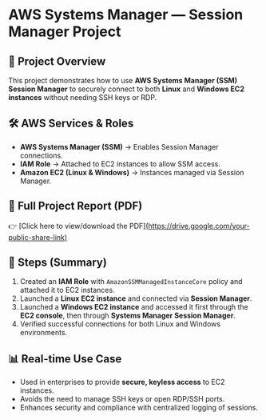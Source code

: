 # AWS Systems Manager — Session Manager Project

## 🚀 Project Overview
This project demonstrates how to use **AWS Systems Manager (SSM) Session Manager** to securely connect to both **Linux** and **Windows EC2 instances** without needing SSH keys or RDP.

## 🛠️ AWS Services & Roles
- **AWS Systems Manager (SSM)** → Enables Session Manager connections.  
- **IAM Role** → Attached to EC2 instances to allow SSM access.  
- **Amazon EC2 (Linux & Windows)** → Instances managed via Session Manager.  

## 📑 Full Project Report (PDF)
👉 [Click here to view/download the PDF][(https://drive.google.com/your-public-share-link)](https://drive.google.com/file/d/1c2G_KaDHGViFNPpEl4q9YfBGeol3ywvu/view?usp=drive_link)

## 🔧 Steps (Summary)
1. Created an **IAM Role** with `AmazonSSMManagedInstanceCore` policy and attached it to EC2 instances.  
2. Launched a **Linux EC2 instance** and connected via **Session Manager**.  
3. Launched a **Windows EC2 instance** and accessed it first through the **EC2 console**, then through **Systems Manager Session Manager**.  
4. Verified successful connections for both Linux and Windows environments.  

## 📊 Real-time Use Case
- Used in enterprises to provide **secure, keyless access** to EC2 instances.  
- Avoids the need to manage SSH keys or open RDP/SSH ports.  
- Enhances security and compliance with centralized logging of sessions.  


